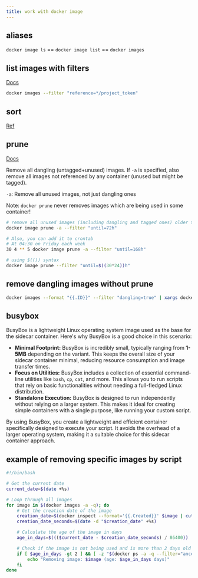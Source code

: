 ```yaml
---
title: work with docker image
---
```


## aliases

`docker image ls` == `docker image list` == `docker images`

## list images with filters

[Docs](https://docs.docker.com/reference/cli/docker/image/ls/)

```bash
docker images --filter "reference=*/project_token"
```

## sort

[Ref](https://www.baeldung.com/linux/docker-sort-images-by-size)

## prune

[Docs](https://docs.docker.com/reference/cli/docker/image/prune/)

Remove all dangling (untagged+unused) images. If `-a` is specified, also remove all images not referenced by any container (unused but might be tagged).

`-a`: Remove all unused images, not just dangling ones

Note: `docker prune` never removes images which are being used in some container!

```bash
# remove all unused images (including dangling and tagged ones) older than 72h
docker image prune -a --filter "until=72h"

# Also, you can add it to crontab
# At 04:30 on Friday each week
30 4 ** 5 docker image prune -a --filter "until=168h"

# using $(()) syntax
docker image prune --filter "until=$((30*24))h"
```

## remove dangling images without prune

```bash
docker images --format "{{.ID}}" --filter "dangling=true" | xargs docker image rm --force
```

## busybox

BusyBox is a lightweight Linux operating system image used as the base for the sidecar container. Here's why BusyBox is a good choice in this scenario:

* **Minimal Footprint:** BusyBox is incredibly small, typically ranging from **1-5MB** depending on the variant. This keeps the overall size of your sidecar container minimal, reducing resource consumption and image transfer times.
* **Focus on Utilities:** BusyBox includes a collection of essential command-line utilities like `bash`, `cp`, `cat`, and more. This allows you to run scripts that rely on basic functionalities without needing a full-fledged Linux distribution.
* **Standalone Execution:** BusyBox is designed to run independently without relying on a larger system. This makes it ideal for creating simple containers with a single purpose, like running your custom script.

By using BusyBox, you create a lightweight and efficient container specifically designed to execute your script. It avoids the overhead of a larger operating system, making it a suitable choice for this sidecar container approach.

## example of removing specific images by script

```bash
#!/bin/bash

# Get the current date
current_date=$(date +%s)

# Loop through all images
for image in $(docker images -a -q); do
    # Get the creation date of the image
    creation_date=$(docker inspect --format='{{.Created}}' $image | cut -d'T' -f1)
    creation_date_seconds=$(date -d "$creation_date" +%s)

    # Calculate the age of the image in days
    age_in_days=$((($current_date - $creation_date_seconds) / 86400))

    # Check if the image is not being used and is more than 2 days old
    if [ $age_in_days -gt 2 ] && [ -z "$(docker ps -a -q --filter="ancestor=$image")" ]; then
        echo "Removing image: $image (age: $age_in_days days)"
    fi
done
```
